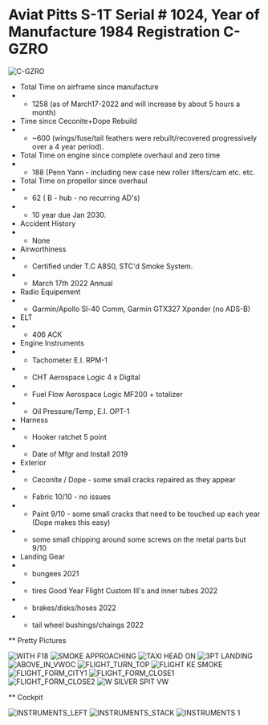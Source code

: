 # Aviat Pitts S-1T Serial # 1024, Year of Manufacture 1984 Registration C-GZRO

![C-GZRO](https://github.com/peterashwoodsmith/cgzro/blob/gh-pages/120192589_342653510515315_1866686497951489580_n.jpg?raw=true)

- Total Time on airframe since manufacture 
- - 1258 (as of March17-2022 and will increase by about 5 hours a month)
- Time since Ceconite+Dope Rebuild
- - ~600 (wings/fuse/tail feathers were rebuilt/recovered progressively over a 4 year period).                        
- Total Time on engine since complete overhaul and zero time
- - 188 (Penn Yann - including new case new roller lifters/cam etc. etc. 
- Total Time on propellor since overhaul
- - 62  ( B - hub - no recurring AD's)
- - 10 year due Jan 2030.
- Accident History
- - None     
- Airworthiness                         
- - Certified under T.C A8S0, STC'd Smoke System.
- - March 17th 2022 Annual
- Radio Equipement
- - Garmin/Apollo Sl-40 Comm, Garmin GTX327 Xponder (no ADS-B)
- ELT
- - 406 ACK
- Engine Instruments
- - Tachometer E.I. RPM-1
- - CHT Aerospace Logic 4 x Digital
- - Fuel Flow Aerospace Logic MF200 + totalizer
- - Oil Pressure/Temp, E.I. OPT-1
- Harness 
- - Hooker ratchet 5 point
- - Date of Mfgr and Install 2019 
- Exterior
- - Ceconite / Dope - some small cracks repaired as they appear 
- - Fabric 10/10 - no issues
- - Paint 9/10 - some small cracks that need to be touched up each year (Dope makes this easy)
- - some small chipping around some screws on the metal parts but 9/10
- Landing Gear
- - bungees 2021
- - tires Good Year Flight Custom III's and inner tubes 2022
- - brakes/disks/hoses 2022
- - tail wheel bushings/chaings 2022 


** Pretty Pictures

![WITH F18](https://github.com/peterashwoodsmith/cgzro/blob/gh-pages/247750_big.jpg?raw=true)
![SMOKE APPROACHING](https://github.com/peterashwoodsmith/cgzro/blob/gh-pages/8715369833_bdb9186f0d_o.jpg?raw=true)
![TAXI HEAD ON](https://github.com/peterashwoodsmith/cgzro/blob/gh-pages/8715385031_27015be4b2_o.jpg?raw=true)
![3PT LANDING](https://github.com/peterashwoodsmith/cgzro/blob/gh-pages/IMG_2381.JPG?raw=true)
![ABOVE_IN_VWOC](https://github.com/peterashwoodsmith/cgzro/blob/gh-pages/IMG_4973.JPG?raw=true)
![FLIGHT_TURN_TOP](https://github.com/peterashwoodsmith/cgzro/blob/gh-pages/IMG_5089.JPG?raw=true)
![FLIGHT KE SMOKE](https://github.com/peterashwoodsmith/cgzro/blob/gh-pages/IMG_5138.JPG?raw=true)
![FLIGHT_FORM_CITY1](https://github.com/peterashwoodsmith/cgzro/blob/gh-pages/IMG_6193.JPG?raw=true)
![FLIGHT_FORM_CLOSE1](https://github.com/peterashwoodsmith/cgzro/blob/gh-pages/IMG_6197.JPG?raw=true)
![FLIGHT_FORM_CLOSE2](https://github.com/peterashwoodsmith/cgzro/blob/gh-pages/IMG_6198.JPG?raw=true)
![W SILVER SPIT VW](https://github.com/peterashwoodsmith/cgzro/blob/gh-pages/IMG_6219.JPG?raw=true)

** Cockpit

![INSTRUMENTS_LEFT](https://github.com/peterashwoodsmith/cgzro/blob/gh-pages/IMG_4623.JPG?raw=true)
![INSTRUMENTS_STACK](https://github.com/peterashwoodsmith/cgzro/blob/gh-pages/IMG_4625.JPG?raw=true)
![INSTRUMENTS 1](https://github.com/peterashwoodsmith/cgzro/blob/gh-pages/IMG_7140.JPG?raw=true)
